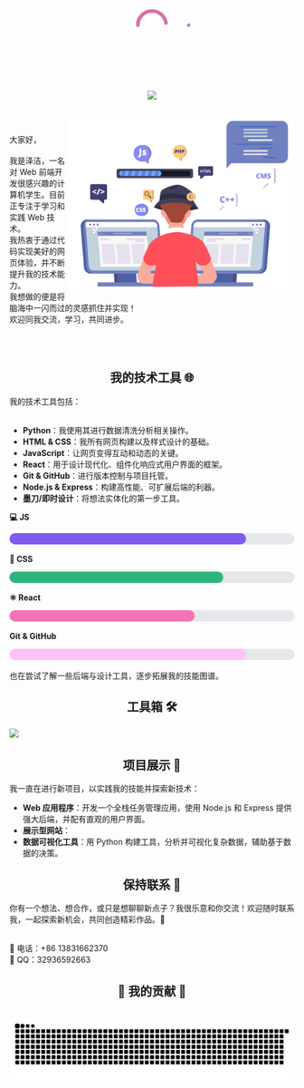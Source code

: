 <p align="center">
  <svg viewBox="0 0 48 48"  height="150" role="img"
    aria-label="自然流动的追逐动画">
    <defs>
      <linearGradient id="pl-grad" x1="0" y1="0" x2="1" y2="1">
        <stop offset="0%" stop-color="#7f5af0" />
        <stop offset="100%" stop-color="#2cb67d" />
      </linearGradient>
      <mask id="pl-mask">
        <rect x="-1" y="-1" width="50" height="18" fill="url(#pl-grad)" />
      </mask>
    </defs>
    <g fill="none" stroke-linecap="round" stroke-width="2" transform="translate(0,19)">
      <g>
        <path d="M16 9 C16 4.582 19.582 1 24 1 C28.418 1 32 4.582 32 9"
              stroke="#ff5f5f"
              stroke-dasharray="25.13 25.13"
              stroke-dashoffset="25.12">
          <animate attributeName="stroke-dashoffset"
                   values="25.12;0;-24.97;25.12"
                   keyTimes="0;0.33;0.66;1"
                   keySplines="0.65 0 0.35 1;0.65 0 0.35 1;0.65 0 0.35 1"
                   dur="1.8s"
                   calcMode="spline"
                   repeatCount="indefinite" />
        </path>
        <polyline points="32 9,48 9"
                  stroke="#22d3ee"
                  stroke-dasharray="0.01 16">
          <animate attributeName="stroke-dashoffset"
                   values="0;-15.99;0"
                   keyTimes="0;0.5;1"
                   keySplines="0.4 0 0.2 1;0.4 0 0.2 1"
                   dur="1.8s"
                   calcMode="spline"
                   repeatCount="indefinite" />
        </polyline>
      </g>
      <g mask="url(#pl-mask)">
        <path d="M16 9 C16 4.582 19.582 1 24 1 C28.418 1 32 4.582 32 9"
              stroke="#a78bfa"
              stroke-dasharray="25.13 25.13"
              stroke-dashoffset="25.12">
          <animate attributeName="stroke-dashoffset"
                   values="25.12;0;-24.97;25.12"
                   keyTimes="0;0.33;0.66;1"
                   keySplines="0.65 0 0.35 1;0.65 0 0.35 1;0.65 0 0.35 1"
                   dur="1.8s"
                   calcMode="spline"
                   repeatCount="indefinite" />
        </path>
        <polyline points="32 9,48 9"
                  stroke="#f472b6"
                  stroke-dasharray="0.01 16">
          <animate attributeName="stroke-dashoffset"
                   values="0;-15.99;0"
                   keyTimes="0;0.5;1"
                   keySplines="0.4 0 0.2 1;0.4 0 0.2 1"
                   dur="1.8s"
                   calcMode="spline"
                   repeatCount="indefinite" />
        </polyline>
      </g>
    </g>
  </svg>
</p>

<h1 align="center">
    <img src="https://readme-typing-svg.herokuapp.com?font=Fira+Code&weight=600&size=22&pause=1000&width=435&lines=%E4%BD%A0%E5%A5%BD%EF%BC%81+%E6%88%91%E6%98%AF%E6%B3%BD%E6%B4%81;Hello%EF%BC%81I+am+Game-idiot+ZeJie"/></h1>

  <img align="right" alt="编程中" src="图片1.png" style="width: 400px; height: 250; max-width: 100%; object-fit: contain;">

<p>
<br><br>
    大家好，<br><br>我是泽洁，一名对 Web 前端开发很感兴趣的计算机学生。目前正专注于学习和实践 Web 技术。<br>
    我热衷于通过代码实现美好的网页体验，并不断提升我的技术能力。<br>
    我想做的便是将脑海中一闪而过的灵感抓住并实现！<br>
    欢迎同我交流，学习，共同进步。
</p>

<br><br>

<h2 align="center">我的技术工具 🌐</h2>
我的技术工具包括：
<br><br>

- **Python**：我使用其进行数据清洗分析相关操作。
- **HTML & CSS**：我所有网页构建以及样式设计的基础。
- **JavaScript**：让网页变得互动和动态的关键。
- **React**：用于设计现代化、组件化响应式用户界面的框架。
- **Git & GitHub**：进行版本控制与项目托管。
- **Node.js & Express**：构建高性能、可扩展后端的利器。
- **墨刀/即时设计**：将想法实体化的第一步工具。
<p align="left"><strong>💻 JS</strong></p>
<svg width="100%" height="20">
  <rect width="100%" height="20" fill="#e5e7eb" rx="10" ry="10"/>
  <rect width="90%" height="20" fill="#7f5af0" rx="10" ry="10">
    <animate attributeName="width" from="0" to="83%" dur="1.5s" fill="freeze" repeatCount="1" />
  </rect>
</svg>

<p align="left"><strong>🎨 CSS</strong></p>
<svg width="100%" height="20">
  <rect width="100%" height="20" fill="#e5e7eb" rx="10" ry="10"/>
  <rect width="75%" height="20" fill="#2cb67d" rx="10" ry="10">
    <animate attributeName="width" from="0" to="75%" dur="1.5s" fill="freeze" repeatCount="1" />
  </rect>
</svg>

<p align="left"><strong>⚛️ React</strong></p>
<svg width="100%" height="20">
  <rect width="100%" height="20" fill="#e5e7eb" rx="10" ry="10"/>
  <rect width="65%" height="20" fill="#f472b6" rx="10" ry="10">
    <animate attributeName="width" from="0" to="65%" dur="1.5s" fill="freeze" repeatCount="1" />
  </rect>
</svg>
<p align="left"><strong>Git & GitHub</strong></p>
<svg width="100%" height="20">
  <rect width="100%" height="20" fill="#e5e7eb" rx="10" ry="10"/>
  <rect width="90%" height="20" fill="#fec2f6" rx="10" ry="10">
    <animate attributeName="width" from="0" to="83%" dur="1.5s" fill="freeze" repeatCount="1" />
  </rect>
</svg>

也在尝试了解一些后端与设计工具，逐步拓展我的技能图谱。

#### <h2 align="center">工具箱 🛠</h2>

<img src="https://skillicons.dev/icons?i=notion,python,ts,html,css,svg,r,javascript,react,vite,mysql,vscode"/>

<h2 align="center">项目展示 🚧</h2>

我一直在进行新项目，以实践我的技能并探索新技术：

- **Web 应用程序**：开发一个全栈任务管理应用，使用 Node.js 和 Express 提供强大后端，并配有直观的用户界面。
- **展示型网站**：
- **数据可视化工具**：用 Python 构建工具，分析并可视化复杂数据，辅助基于数据的决策。

<h2 align="center">保持联系 🚀</h2>
你有一个想法、想合作，或只是想聊聊新点子？我很乐意和你交流！欢迎随时联系我，一起探索新机会，共同创造精彩作品。🌟
<br><br>
<p align="center">

<p>
  📱 电话：+86 13831662370 <br>
  💬 QQ：32936592663
</p>
</p>

<div align="center">
  <h2>🐍 我的贡献 🐍</h2>
  <br>
  <img alt="snake eating my contributions" src="https://raw.githubusercontent.com/thesirix/thesirix/output/github-contribution-grid-snake.svg" />

<br/><br/><br/>

</div>
